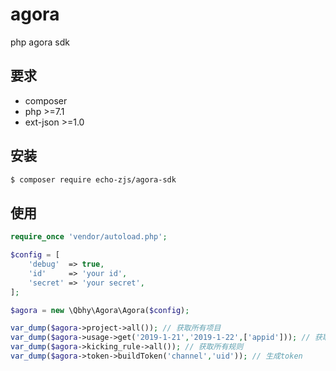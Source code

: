 # agora
php agora sdk

## 要求
* composer
* php >=7.1
* ext-json >=1.0

## 安装
```bash
$ composer require echo-zjs/agora-sdk
```

## 使用
```php
require_once 'vendor/autoload.php';

$config = [
    'debug'  => true,
    'id'     => 'your id',
    'secret' => 'your secret',
];

$agora = new \Qbhy\Agora\Agora($config);

var_dump($agora->project->all()); // 获取所有项目
var_dump($agora->usage->get('2019-1-21','2019-1-22',['appid'])); // 获取用量
var_dump($agora->kicking_rule->all()); // 获取所有规则
var_dump($agora->token->buildToken('channel','uid')); // 生成token
```